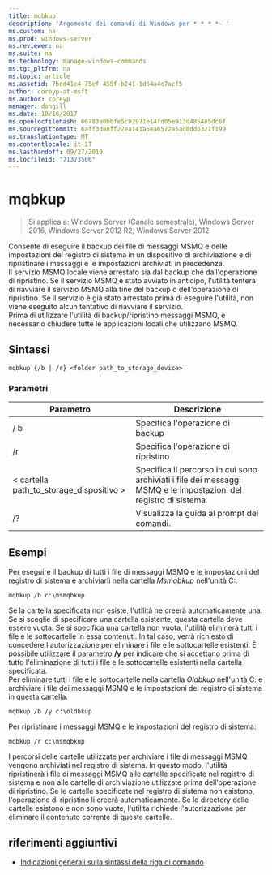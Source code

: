 ```yaml
---
title: mqbkup
description: 'Argomento dei comandi di Windows per * * * *- '
ms.custom: na
ms.prod: windows-server
ms.reviewer: na
ms.suite: na
ms.technology: manage-windows-commands
ms.tgt_pltfrm: na
ms.topic: article
ms.assetid: 7bdd41c4-75ef-455f-b241-1d64a4c7acf5
author: coreyp-at-msft
ms.author: coreyp
manager: dongill
ms.date: 10/16/2017
ms.openlocfilehash: 66783e0bbfe5c82971e14fd05e913d485485dc6f
ms.sourcegitcommit: 6aff3d88ff22ea141a6ea6572a5ad8dd6321f199
ms.translationtype: MT
ms.contentlocale: it-IT
ms.lasthandoff: 09/27/2019
ms.locfileid: "71373506"
---
```

# <a name="mqbkup"></a>mqbkup

>Si applica a: Windows Server (Canale semestrale), Windows Server 2016, Windows Server 2012 R2, Windows Server 2012

Consente di eseguire il backup dei file di messaggi MSMQ e delle impostazioni del registro di sistema in un dispositivo di archiviazione e di ripristinare i messaggi e le impostazioni archiviati in precedenza.   
Il servizio MSMQ locale viene arrestato sia dal backup che dall'operazione di ripristino. Se il servizio MSMQ è stato avviato in anticipo, l'utilità tenterà di riavviare il servizio MSMQ alla fine del backup o dell'operazione di ripristino. Se il servizio è già stato arrestato prima di eseguire l'utilità, non viene eseguito alcun tentativo di riavviare il servizio.  
Prima di utilizzare l'utilità di backup/ripristino messaggi MSMQ, è necessario chiudere tutte le applicazioni locali che utilizzano MSMQ.  
## <a name="syntax"></a>Sintassi  
```  
mqbkup {/b | /r} <folder path_to_storage_device>  
```  
### <a name="parameters"></a>Parametri  
|Parametro|Descrizione|  
|-------|--------|  
|/ b|Specifica l'operazione di backup|  
|/r|Specifica l'operazione di ripristino|  
|< cartella path_to_storage\_dispositivo >|Specifica il percorso in cui sono archiviati i file dei messaggi MSMQ e le impostazioni del registro di sistema|  
|/?|Visualizza la guida al prompt dei comandi.|  
## <a name="BKMK_Examples"></a>Esempi  
Per eseguire il backup di tutti i file di messaggi MSMQ e le impostazioni del registro di sistema e archiviarli nella cartella *Msmqbkup* nell'unità C:.  
```  
mqbkup /b c:\msmqbkup  
```  
Se la cartella specificata non esiste, l'utilità ne creerà automaticamente una. Se si sceglie di specificare una cartella esistente, questa cartella deve essere vuota. Se si specifica una cartella non vuota, l'utilità eliminerà tutti i file e le sottocartelle in essa contenuti. In tal caso, verrà richiesto di concedere l'autorizzazione per eliminare i file e le sottocartelle esistenti. È possibile utilizzare il parametro **/y** per indicare che si accettano prima di tutto l'eliminazione di tutti i file e le sottocartelle esistenti nella cartella specificata.  
Per eliminare tutti i file e le sottocartelle nella cartella *Oldbkup* nell'unità C: e archiviare i file dei messaggi MSMQ e le impostazioni del registro di sistema in questa cartella.  
```  
mqbkup /b /y c:\oldbkup  
```  
Per ripristinare i messaggi MSMQ e le impostazioni del registro di sistema:  
```  
mqbkup /r c:\msmqbkup  
```  
I percorsi delle cartelle utilizzate per archiviare i file di messaggi MSMQ vengono archiviati nel registro di sistema. In questo modo, l'utilità ripristinerà i file di messaggi MSMQ alle cartelle specificate nel registro di sistema e non alle cartelle di archiviazione utilizzate prima dell'operazione di ripristino. Se le cartelle specificate nel registro di sistema non esistono, l'operazione di ripristino li creerà automaticamente. Se le directory delle cartelle esistono e non sono vuote, l'utilità richiede l'autorizzazione per eliminare il contenuto corrente di queste cartelle.  
## <a name="additional-references"></a>riferimenti aggiuntivi  
-   [Indicazioni generali sulla sintassi della riga di comando](command-line-syntax-key.md)  
